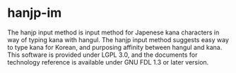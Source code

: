 # hanjp-im
The hanjp input method is input method for Japenese kana characters in way of typing kana with hangul.
The hanjp input method suggests easy way to type kana for Korean, and purposing affinity between hangul and kana.
This software is provided under LGPL 3.0, and the documents for technology reference is available under GNU FDL 1.3 or later version.
